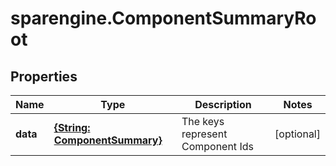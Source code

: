 # sparengine.ComponentSummaryRoot

## Properties

Name | Type | Description | Notes
------------ | ------------- | ------------- | -------------
**data** | [**{String: ComponentSummary}**](ComponentSummary.md) | The keys represent Component Ids | [optional] 


